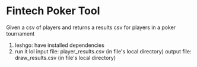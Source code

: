 # Fintech Poker Tool
 Given a csv of players and returns a results csv for players in a poker tournament

1. leshgo: have installed dependencies
2. run it lol
input file:     player_results.csv  (in file's local directory)
output file:    draw_results.csv    (in file's local directory)
